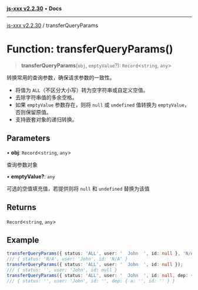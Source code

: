 [**js-xxx v2.2.30**](../README.md) • **Docs**

***

[js-xxx v2.2.30](../README.md) / transferQueryParams

# Function: transferQueryParams()

> **transferQueryParams**(`obj`, `emptyValue`?): `Record`\<`string`, `any`\>

转换常用的查询参数，确保请求参数的一致性。
- 将值为 `ALL`（不区分大小写）转为空字符串或自定义空值。
- 去除字符串值的多余空格。
- 如果 `emptyValue` 参数存在，则将 `null` 或 `undefined` 值转换为 `emptyValue`，否则保留原值。
- 支持嵌套对象的递归转换。

## Parameters

• **obj**: `Record`\<`string`, `any`\>

查询参数对象

• **emptyValue?**: `any`

可选的空值填充值，若提供则将 `null` 和 `undefined` 替换为该值

## Returns

`Record`\<`string`, `any`\>

## Example

```ts
transferQueryParams({ status: 'ALL', user: '  John  ', id: null }, 'N/A');
/// { status: 'N/A', user: 'John', id: 'N/A' }
transferQueryParams({ status: 'ALL', user: '  John  ', id: null });
/// { status: '', user: 'John', id: null }
transferQueryParams({ status: 'ALL', user: '  John  ', id: null, dep: { a: 'all', id: undefined } }, '');
/// { status: '', user: 'John', id: '', dep: { a: '', id: '' } }
```
